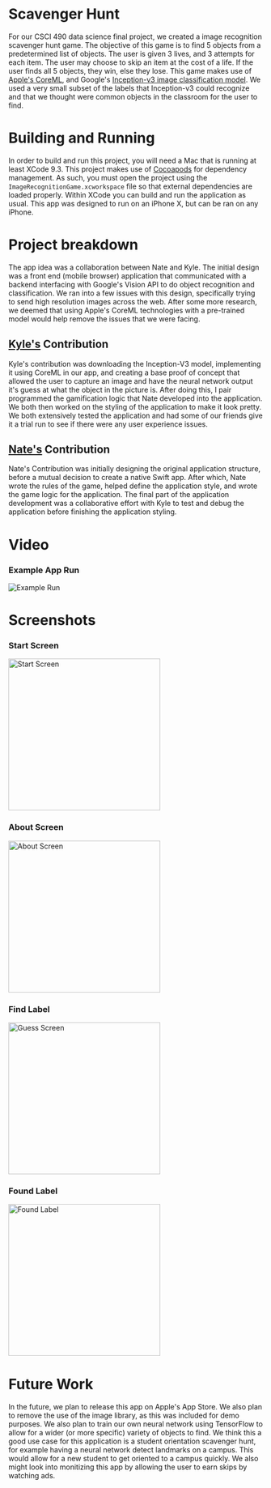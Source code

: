 # Scavenger Hunt
For our CSCI 490 data science final project, we created a image recognition scavenger hunt game. The objective of this game is to find 5 objects from a predetermined list of objects. The user is given 3 lives, and 3 attempts for each item. The user may choose to skip an item at the cost of a life. If the user finds all 5 objects, they win, else they lose. This game makes use of [Apple's CoreML](https://developer.apple.com/documentation/coreml), and Google's [Inception-v3 image classification model](https://arxiv.org/abs/1512.00567). We used a very small subset of the labels that Inception-v3 could recognize and that we thought were common objects in the classroom for the user to find.

# Building and Running
In order to build and run this project, you will need a Mac that is running at least XCode 9.3. This project makes use of [Cocoapods](https://cocoapods.org/) for dependency management. As such, you must open the project using the `ImageRecognitionGame.xcworkspace` file so that external dependencies are loaded properly. Within XCode you can build and run the application as usual. This app was designed to run on an iPhone X, but can be ran on any iPhone.

# Project breakdown 
The app idea was a collaboration between Nate and Kyle. The initial design was a front end (mobile browser) application that communicated with a backend interfacing with Google's Vision API to do object recognition and classification. We ran into a few issues with this design, specifically trying to send high resolution images across the web. After some more research, we deemed that using Apple's CoreML technologies with a pre-trained model would help remove the issues that we were facing. 

## [Kyle's](https://github.com/kylepeeler) Contribution
Kyle's contribution was downloading the Inception-V3 model, implementing it using CoreML in our app, and creating a base proof of concept that allowed the user to capture an image and have the neural network output it's guess at what the object in the picture is. After doing this, I pair programmed the gamification logic that Nate developed into the application. We both then worked on the styling of the application to make it look pretty. We both extensively tested the application and had some of our friends give it a trial run to see if there were any user experience issues.

## [Nate's](https://github.com/rupsis) Contribution
Nate's Contribution was initially designing the original application structure, before a mutual decision to create a native Swift app. After which, Nate wrote the rules of the game, helped define the application style, and wrote the game logic for the application. The final part of the application development was a collaborative effort with Kyle to test and debug the application before finishing the application styling.

# Video
### Example App Run
<img src="https://github.com/kylepeeler/ImageRecognitionGame/raw/master/Screenshots/ExampleRun.gif" alt="Example Run">

# Screenshots

### Start Screen
<img src="https://github.com/kylepeeler/ImageRecognitionGame/raw/master/Screenshots/IMG_0455.png" alt="Start Screen" width="300px"/>

### About Screen
<img src="https://github.com/kylepeeler/ImageRecognitionGame/raw/master/Screenshots/IMG_0456.png" alt="About Screen" width="300px"/>

### Find Label
<img src="https://github.com/kylepeeler/ImageRecognitionGame/raw/master/Screenshots/IMG_0457.png" alt="Guess Screen" width="300px"/>

### Found Label
<img src="https://github.com/kylepeeler/ImageRecognitionGame/raw/master/Screenshots/IMG_0458.png" alt="Found Label" width="300px">

# Future Work
In the future, we plan to release this app on Apple's App Store. We also plan to remove the use of the image library, as this was included for demo purposes. We also plan to train our own neural network using TensorFlow to allow for a wider (or more specific) variety of objects to find. We think this a good use case for this application is a student orientation scavenger hunt, for example having a neural network detect landmarks on a campus. This would allow for a new student to get oriented to a campus quickly. We also might look into monitizing this app by allowing the user to earn skips by watching ads.



